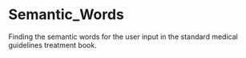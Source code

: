 # Semantic_Words
Finding the semantic words for the user input in the standard medical guidelines treatment book.
